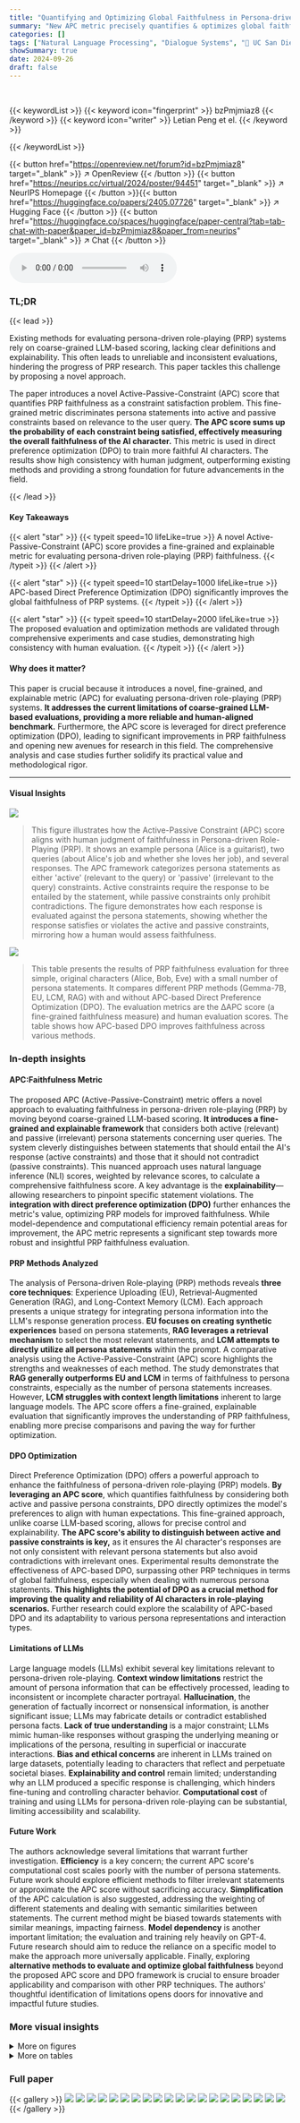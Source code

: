 ```yaml
---
title: "Quantifying and Optimizing Global Faithfulness in Persona-driven Role-playing"
summary: "New APC metric precisely quantifies & optimizes global faithfulness in persona-driven role-playing, offering a fine-grained, explainable evaluation and improving AI character consistency."
categories: []
tags: ["Natural Language Processing", "Dialogue Systems", "🏢 UC San Diego",]
showSummary: true
date: 2024-09-26
draft: false
---
```


<br>

{{< keywordList >}}
{{< keyword icon="fingerprint" >}} bzPmjmiaz8 {{< /keyword >}}
{{< keyword icon="writer" >}} Letian Peng et el. {{< /keyword >}}
 
{{< /keywordList >}}

{{< button href="https://openreview.net/forum?id=bzPmjmiaz8" target="_blank" >}}
↗ OpenReview
{{< /button >}}
{{< button href="https://neurips.cc/virtual/2024/poster/94451" target="_blank" >}}
↗ NeurIPS Homepage
{{< /button >}}{{< button href="https://huggingface.co/papers/2405.07726" target="_blank" >}}
↗ Hugging Face
{{< /button >}}
{{< button href="https://huggingface.co/spaces/huggingface/paper-central?tab=tab-chat-with-paper&paper_id=bzPmjmiaz8&paper_from=neurips" target="_blank" >}}
↗ Chat
{{< /button >}}



<audio controls>
    <source src="https://ai-paper-reviewer.com/bzPmjmiaz8/podcast.wav" type="audio/wav">
    Your browser does not support the audio element.
</audio>


### TL;DR


{{< lead >}}

Existing methods for evaluating persona-driven role-playing (PRP) systems rely on coarse-grained LLM-based scoring, lacking clear definitions and explainability. This often leads to unreliable and inconsistent evaluations, hindering the progress of PRP research.  This paper tackles this challenge by proposing a novel approach. 

The paper introduces a novel Active-Passive-Constraint (APC) score that quantifies PRP faithfulness as a constraint satisfaction problem.  This fine-grained metric discriminates persona statements into active and passive constraints based on relevance to the user query. **The APC score sums up the probability of each constraint being satisfied, effectively measuring the overall faithfulness of the AI character.**  This metric is used in direct preference optimization (DPO) to train more faithful AI characters. The results show high consistency with human judgment, outperforming existing methods and providing a strong foundation for future advancements in the field.

{{< /lead >}}


#### Key Takeaways

{{< alert "star" >}}
{{< typeit speed=10 lifeLike=true >}} A novel Active-Passive-Constraint (APC) score provides a fine-grained and explainable metric for evaluating persona-driven role-playing (PRP) faithfulness. {{< /typeit >}}
{{< /alert >}}

{{< alert "star" >}}
{{< typeit speed=10 startDelay=1000 lifeLike=true >}} APC-based Direct Preference Optimization (DPO) significantly improves the global faithfulness of PRP systems. {{< /typeit >}}
{{< /alert >}}

{{< alert "star" >}}
{{< typeit speed=10 startDelay=2000 lifeLike=true >}} The proposed evaluation and optimization methods are validated through comprehensive experiments and case studies, demonstrating high consistency with human evaluation. {{< /typeit >}}
{{< /alert >}}

#### Why does it matter?
This paper is crucial because it introduces a novel, fine-grained, and explainable metric (APC) for evaluating persona-driven role-playing (PRP) systems.  **It addresses the current limitations of coarse-grained LLM-based evaluations, providing a more reliable and human-aligned benchmark.**  Furthermore, the APC score is leveraged for direct preference optimization (DPO), leading to significant improvements in PRP faithfulness and opening new avenues for research in this field.  The comprehensive analysis and case studies further solidify its practical value and methodological rigor.

------
#### Visual Insights



![](https://ai-paper-reviewer.com/bzPmjmiaz8/figures_1_1.jpg)

> This figure illustrates how the Active-Passive Constraint (APC) score aligns with human judgment of faithfulness in Persona-driven Role-Playing (PRP).  It shows an example persona (Alice is a guitarist), two queries (about Alice's job and whether she loves her job), and several responses.  The APC framework categorizes persona statements as either 'active' (relevant to the query) or 'passive' (irrelevant to the query) constraints. Active constraints require the response to be entailed by the statement, while passive constraints only prohibit contradictions. The figure demonstrates how each response is evaluated against the persona statements, showing whether the response satisfies or violates the active and passive constraints, mirroring how a human would assess faithfulness.





![](https://ai-paper-reviewer.com/bzPmjmiaz8/tables_6_1.jpg)

> This table presents the results of PRP faithfulness evaluation for three simple, original characters (Alice, Bob, Eve) with a small number of persona statements.  It compares different PRP methods (Gemma-7B, EU, LCM, RAG) with and without APC-based Direct Preference Optimization (DPO). The evaluation metrics are the ΔAPC score (a fine-grained faithfulness measure) and human evaluation scores.  The table shows how APC-based DPO improves faithfulness across various methods.





### In-depth insights


#### APC:Faithfulness Metric
The proposed APC (Active-Passive-Constraint) metric offers a novel approach to evaluating faithfulness in persona-driven role-playing (PRP) by moving beyond coarse-grained LLM-based scoring.  **It introduces a fine-grained and explainable framework** that considers both active (relevant) and passive (irrelevant) persona statements concerning user queries.  The system cleverly distinguishes between statements that should entail the AI's response (active constraints) and those that it should not contradict (passive constraints). This nuanced approach uses natural language inference (NLI) scores, weighted by relevance scores, to calculate a comprehensive faithfulness score.  A key advantage is the **explainability**—allowing researchers to pinpoint specific statement violations. The **integration with direct preference optimization (DPO)** further enhances the metric's value, optimizing PRP models for improved faithfulness. While model-dependence and computational efficiency remain potential areas for improvement, the APC metric represents a significant step towards more robust and insightful PRP faithfulness evaluation.

#### PRP Methods Analyzed
The analysis of Persona-driven Role-playing (PRP) methods reveals **three core techniques**: Experience Uploading (EU), Retrieval-Augmented Generation (RAG), and Long-Context Memory (LCM).  Each approach presents a unique strategy for integrating persona information into the LLM's response generation process. **EU focuses on creating synthetic experiences** based on persona statements, **RAG leverages a retrieval mechanism** to select the most relevant statements, and **LCM attempts to directly utilize all persona statements** within the prompt.  A comparative analysis using the Active-Passive-Constraint (APC) score highlights the strengths and weaknesses of each method.  The study demonstrates that **RAG generally outperforms EU and LCM** in terms of faithfulness to persona constraints, especially as the number of persona statements increases.  However, **LCM struggles with context length limitations** inherent to large language models. The APC score offers a fine-grained, explainable evaluation that significantly improves the understanding of PRP faithfulness, enabling more precise comparisons and paving the way for further optimization.

#### DPO Optimization
Direct Preference Optimization (DPO) offers a powerful approach to enhance the faithfulness of persona-driven role-playing (PRP) models.  **By leveraging an APC score**, which quantifies faithfulness by considering both active and passive persona constraints, DPO directly optimizes the model's preferences to align with human expectations. This fine-grained approach, unlike coarse LLM-based scoring, allows for precise control and explainability.  **The APC score's ability to distinguish between active and passive constraints is key,** as it ensures the AI character's responses are not only consistent with relevant persona statements but also avoid contradictions with irrelevant ones.  Experimental results demonstrate the effectiveness of APC-based DPO, surpassing other PRP techniques in terms of global faithfulness, especially when dealing with numerous persona statements. **This highlights the potential of DPO as a crucial method for improving the quality and reliability of AI characters in role-playing scenarios.**  Further research could explore the scalability of APC-based DPO and its adaptability to various persona representations and interaction types.

#### Limitations of LLMs
Large language models (LLMs) exhibit several key limitations relevant to persona-driven role-playing.  **Context window limitations** restrict the amount of persona information that can be effectively processed, leading to inconsistent or incomplete character portrayal.  **Hallucination**, the generation of factually incorrect or nonsensical information, is another significant issue; LLMs may fabricate details or contradict established persona facts.  **Lack of true understanding** is a major constraint; LLMs mimic human-like responses without grasping the underlying meaning or implications of the persona, resulting in superficial or inaccurate interactions. **Bias and ethical concerns** are inherent in LLMs trained on large datasets, potentially leading to characters that reflect and perpetuate societal biases.  **Explainability and control** remain limited; understanding why an LLM produced a specific response is challenging, which hinders fine-tuning and controlling character behavior.  **Computational cost** of training and using LLMs for persona-driven role-playing can be substantial, limiting accessibility and scalability.

#### Future Work
The authors acknowledge several limitations that warrant further investigation.  **Efficiency** is a key concern; the current APC score's computational cost scales poorly with the number of persona statements.  Future work should explore efficient methods to filter irrelevant statements or approximate the APC score without sacrificing accuracy.  **Simplification** of the APC calculation is also suggested, addressing the weighting of different statements and dealing with semantic similarities between statements.  The current method might be biased towards statements with similar meanings, impacting fairness.  **Model dependency** is another important limitation;  the evaluation and training rely heavily on GPT-4. Future research should aim to reduce the reliance on a specific model to make the approach more universally applicable.  Finally, exploring **alternative methods to evaluate and optimize global faithfulness** beyond the proposed APC score and DPO framework is crucial to ensure broader applicability and comparison with other PRP techniques. The authors' thoughtful identification of limitations opens doors for innovative and impactful future studies.


### More visual insights

<details>
<summary>More on figures
</summary>


![](https://ai-paper-reviewer.com/bzPmjmiaz8/figures_3_1.jpg)

> This figure illustrates four different persona-driven role-playing (PRP) methods: Long-context Memory (LCM), Retrieval-augmented Generation (RAG), Experience Uploading (EU), and APC Score-based Direct Preference Optimization (DPO).  Each method is depicted with a diagram showing its components and how they interact to generate a response (r) based on a user query (q) and persona statements (s). LCM directly incorporates all persona statements into the prompt. RAG retrieves and uses only the most relevant persona statements. EU uses persona statements to create training data for the AI character, while APC-based DPO uses an APC score to guide the optimization of the AI character's responses, aiming for faithfulness to the provided persona statements.


![](https://ai-paper-reviewer.com/bzPmjmiaz8/figures_7_1.jpg)

> The left graph in Figure 3 shows how the number of retrieved persona statements impacts the AAPC score for RAG with and without APC-based DPO.  It reveals an optimal range of retrieved statements, beyond which faithfulness decreases.  The right graph displays a breakdown of the active and passive constraint satisfaction for different PRP methods (vanilla, EU, RAG), both with and without APC-based DPO, highlighting the impact of DPO on improving satisfaction across both constraint types.


![](https://ai-paper-reviewer.com/bzPmjmiaz8/figures_8_1.jpg)

> This figure demonstrates how the Active-Passive-Constraint (APC) scoring system aligns with human judgment of faithfulness in Persona-driven Role-playing (PRP).  It shows a persona for the character 'Alice', a guitarist.  Two queries are posed to Alice, and several possible responses are given.  Each response is evaluated regarding its faithfulness to Alice's persona based on whether it entails relevant statements and avoids contradicting irrelevant statements. This illustrates the core idea behind the APC method: separating persona statements into 'active' (relevant to the query) and 'passive' (irrelevant) constraints, ensuring responses are entailed by active constraints and don't contradict passive ones. The color-coded checkmarks show the agreement between APC score and human assessment of each response's faithfulness.


![](https://ai-paper-reviewer.com/bzPmjmiaz8/figures_8_2.jpg)

> This figure presents two case studies that illustrate how violations can occur in persona-driven role-playing. The first case study shows a violation in the response generated by the model, which contradicts information given in the persona. The second case study shows a violation in the experience uploading process, where the model fails to accurately incorporate information from the persona into its response.  Each case study highlights active and passive constraint violations along with the natural language inference (NLI) result.


![](https://ai-paper-reviewer.com/bzPmjmiaz8/figures_9_1.jpg)

> This figure showcases the impact of adding protective persona statements to the persona of Spartacus.  The query asks Spartacus for C++ book recommendations. The left panel shows a response generated without protective statements; Spartacus offers recommendations, demonstrating knowledge beyond his historical context.  The right panel shows the response with protective statements added to his persona; Spartacus declines to answer due to his limited knowledge of the modern world.


![](https://ai-paper-reviewer.com/bzPmjmiaz8/figures_14_1.jpg)

> This figure illustrates four different persona-driven role-playing (PRP) methods: Long-context Memory (LCM), Retrieval-augmented Generation (RAG), Experience Uploading (EU), and APC Score-based Direct Preference Optimization (DPO).  Each method is shown with a diagram illustrating its components and how it generates a response from a given query and persona statements. The figure highlights the different approaches to handling persona information and how the different methods affect the AI character's response faithfulness.


![](https://ai-paper-reviewer.com/bzPmjmiaz8/figures_14_2.jpg)

> This figure illustrates the four different persona-driven role-playing (PRP) methods explored in the paper: Long-context Memory (LCM), Retrieval-augmented Generation (RAG), Experience Uploading (EU), and APC Score-based Direct Preference Optimization (DPO).  Each method is represented visually with a diagram showing its key components and workflow.  The figure highlights the differences in how each method incorporates persona information and generates responses, serving as a visual summary of the various approaches to PRP.


![](https://ai-paper-reviewer.com/bzPmjmiaz8/figures_15_1.jpg)

> This figure illustrates the four-stage symbolic distillation pipeline used to build the relevance and NLI discriminators.  Stage 1 generates relevant questions from persona statements. Stage 2 generates irrelevant questions for comparison. Stage 3 uses the relevant questions and persona statements to generate an NLI dataset with entailed, neutral, and contradictory responses. Finally, stage 4 uses the generated datasets to fine-tune the relevance and NLI discriminators respectively.


![](https://ai-paper-reviewer.com/bzPmjmiaz8/figures_18_1.jpg)

> This figure illustrates the different persona-driven role-playing (PRP) methods, including Long-context Memory (LCM), Retrieval-augmented Generation (RAG), Experience Uploading (EU), and APC Score-based Direct Preference Optimization (DPO).  Each method is visually represented with a diagram showing its workflow and components, offering a visual comparison of their approaches to generating responses based on persona statements.


</details>




<details>
<summary>More on tables
</summary>


![](https://ai-paper-reviewer.com/bzPmjmiaz8/tables_7_1.jpg)
> This table presents the results of evaluating different PRP methods on characters with a large number of persona statements.  The ΔAPC score, a measure of faithfulness, is calculated for each method (Directly Prompting LLMs, Experience Upload, Retrieval-Augmented Generation, and APC-based DPO) and each character (Spartacus, Hermione, Voldemort, Cleopatra, Caesar, Martin Luther King). The table shows the ΔAPC score for each method with and without the APC-based Direct Preference Optimization (DPO). This allows for comparison of the effectiveness of each method in ensuring the AI character remains faithful to the provided persona, even with extensive persona information.

![](https://ai-paper-reviewer.com/bzPmjmiaz8/tables_16_1.jpg)
> This table presents the number of persona statements, questions, relevance data points, and NLI data points used in the experiments for each character.  It shows a breakdown of the data used for both the simple, contamination-free characters and the more complex, famous figures. The data is split into two groups: simple original characters (Alice, Bob, Eve, Beethoven, Newton, Socrates) and more complex famous figures (Spartacus, Hermione, Voldemort, Cleopatra, Caesar, MLK). The numbers indicate the size of the datasets used for training and evaluating the different models.

![](https://ai-paper-reviewer.com/bzPmjmiaz8/tables_17_1.jpg)
> This table presents the results of evaluating PRP faithfulness on three simple characters (Alice, Bob, Eve) with a small number of persona statements.  It compares different PRP methods (Gemma-7B, EU, LCM, RAG) with and without APC-based Direct Preference Optimization (DPO).  Faithfulness is assessed using both the APC score (from DeBERTa and GPT-4) and human evaluation. The table highlights the improvement in faithfulness achieved by incorporating APC-based DPO.

![](https://ai-paper-reviewer.com/bzPmjmiaz8/tables_17_2.jpg)
> This table presents the results of evaluating different persona-driven role-playing (PRP) methods on characters with a large number of persona statements.  It compares several methods: directly prompting LLMs (ChatGPT and GPT-4), experience uploading (EU), retrieval-augmented generation (RAG), and those same methods enhanced with APC-based direct preference optimization (DPO). The evaluation metric is the ΔAPC score, which quantifies the faithfulness of the AI character's responses to the persona statements.  Higher scores indicate better faithfulness. The table shows that APC-based DPO generally improves the performance of all PRP methods, especially for characters with many persona statements.

![](https://ai-paper-reviewer.com/bzPmjmiaz8/tables_19_1.jpg)
> This table presents the results of evaluating different Persona-driven Role-Playing (PRP) methods on a broader set of characters using a DeBERTa-based evaluator.  It shows the ΔAPC scores (change in Active-Passive Constraint score) for each method (Vanilla, EU, LCM, RAG), with and without APC-based Direct Preference Optimization (DPO).  The scores reflect the faithfulness of the AI character's responses to user queries, based on the provided persona statements.  Higher scores indicate better faithfulness.

![](https://ai-paper-reviewer.com/bzPmjmiaz8/tables_19_2.jpg)
> This table presents the results of evaluating different Persona-driven role-playing (PRP) methods using the GPT-4 language model as the evaluator.  It shows the ΔAPC (Active-Passive-Constraint) scores for various methods (Vanilla, EU, LCM, RAG) applied to a wider range of characters than Table 1, encompassing characters from diverse ethnicities and backgrounds.  The scores reflect the faithfulness of the AI characters in adhering to their persona statements when responding to queries.

![](https://ai-paper-reviewer.com/bzPmjmiaz8/tables_19_3.jpg)
> This table compares the consistency of two different scoring methods (coarse-grained score and APC score) with human evaluations for assessing the faithfulness of Persona-driven Role-Playing (PRP) systems.  The coarse-grained score uses a direct prompting of GPT-4, while the APC score is a novel, fine-grained metric proposed in the paper.  The table shows the Spearman correlation between each metric and human judgments for three different characters with varying numbers of persona statements. The results demonstrate the superior consistency of the APC score with human evaluations.

![](https://ai-paper-reviewer.com/bzPmjmiaz8/tables_20_1.jpg)
> This table compares the in-domain (ID) and out-of-domain (OOD) performance of different DeBERTa models (base and large) and the Gemma-1.1-it (2b) model on relevance and NLI tasks.  It also shows the inference speed (efficiency) of each model. The in-domain data is from the 20% split of Beethoven, Newton, and Socrates data, while the out-of-domain data is from other characters.  The table helps to justify the choice of DeBERTa as the student model for symbolic distillation, demonstrating its strong performance and efficiency.

</details>




### Full paper

{{< gallery >}}
<img src="https://ai-paper-reviewer.com/bzPmjmiaz8/1.png" class="grid-w50 md:grid-w33 xl:grid-w25" />
<img src="https://ai-paper-reviewer.com/bzPmjmiaz8/2.png" class="grid-w50 md:grid-w33 xl:grid-w25" />
<img src="https://ai-paper-reviewer.com/bzPmjmiaz8/3.png" class="grid-w50 md:grid-w33 xl:grid-w25" />
<img src="https://ai-paper-reviewer.com/bzPmjmiaz8/4.png" class="grid-w50 md:grid-w33 xl:grid-w25" />
<img src="https://ai-paper-reviewer.com/bzPmjmiaz8/5.png" class="grid-w50 md:grid-w33 xl:grid-w25" />
<img src="https://ai-paper-reviewer.com/bzPmjmiaz8/6.png" class="grid-w50 md:grid-w33 xl:grid-w25" />
<img src="https://ai-paper-reviewer.com/bzPmjmiaz8/7.png" class="grid-w50 md:grid-w33 xl:grid-w25" />
<img src="https://ai-paper-reviewer.com/bzPmjmiaz8/8.png" class="grid-w50 md:grid-w33 xl:grid-w25" />
<img src="https://ai-paper-reviewer.com/bzPmjmiaz8/9.png" class="grid-w50 md:grid-w33 xl:grid-w25" />
<img src="https://ai-paper-reviewer.com/bzPmjmiaz8/10.png" class="grid-w50 md:grid-w33 xl:grid-w25" />
<img src="https://ai-paper-reviewer.com/bzPmjmiaz8/11.png" class="grid-w50 md:grid-w33 xl:grid-w25" />
<img src="https://ai-paper-reviewer.com/bzPmjmiaz8/12.png" class="grid-w50 md:grid-w33 xl:grid-w25" />
<img src="https://ai-paper-reviewer.com/bzPmjmiaz8/13.png" class="grid-w50 md:grid-w33 xl:grid-w25" />
<img src="https://ai-paper-reviewer.com/bzPmjmiaz8/14.png" class="grid-w50 md:grid-w33 xl:grid-w25" />
<img src="https://ai-paper-reviewer.com/bzPmjmiaz8/15.png" class="grid-w50 md:grid-w33 xl:grid-w25" />
<img src="https://ai-paper-reviewer.com/bzPmjmiaz8/16.png" class="grid-w50 md:grid-w33 xl:grid-w25" />
<img src="https://ai-paper-reviewer.com/bzPmjmiaz8/17.png" class="grid-w50 md:grid-w33 xl:grid-w25" />
<img src="https://ai-paper-reviewer.com/bzPmjmiaz8/18.png" class="grid-w50 md:grid-w33 xl:grid-w25" />
<img src="https://ai-paper-reviewer.com/bzPmjmiaz8/19.png" class="grid-w50 md:grid-w33 xl:grid-w25" />
<img src="https://ai-paper-reviewer.com/bzPmjmiaz8/20.png" class="grid-w50 md:grid-w33 xl:grid-w25" />
{{< /gallery >}}